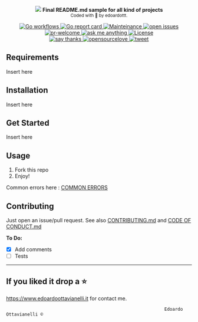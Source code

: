 
<p align="center">
  <!-- logo -->
  <img src="https://github.com/edoardottt/READMENATOR/blob/master/images/logo.png">
  <b>Final README.md sample for all kind of projects</b><br>
  <sub>
    Coded with 💙 by edoardottt.
  </sub>
</p>
<!-- badges -->
<p align="center">
  <!-- build -->
  <a href="#">
    <img src="https://github.com/edoardottt/gochanges/workflows/Go/badge.svg" alt="Go workflows" />
  </a>
  <!-- go report card -->
  <a href="https://goreportcard.com/report/github.com/edoardottt/gochanges">
    <img src="https://goreportcard.com/badge/github.com/edoardottt/gochanges" alt="Go report card" />
  </a>
    <!-- mainteinance -->
  <a href="https://edoardoottavianelli.it">
    <img src="https://img.shields.io/badge/Maintained%3F-yes-green.svg" alt="Mainteinance" />
  </a>
      <!-- open-issues -->
  <a href="https://edoardoottavianelli.it">
    <img src="https://img.shields.io/github/issues/Naereen/StrapDown.js.svg" alt="open issues" />
  </a>
  
  <br>
  
  <!-- pr-welcome -->
  <a href="https://edoardoottavianelli.it">
    <img src="https://img.shields.io/badge/PRs-welcome-brightgreen.svg?style=flat-square" alt="pr-welcome" />
  </a>
  <!-- ask-me-anything -->
  <a href="https://edoardoottavianelli.it">
    <img src="https://img.shields.io/badge/Ask%20me-anything-1abc9c.svg" alt="ask me anything" />
  </a>
  <!-- license AGPLv3.0 -->
  <a href="https://github.com/edoardottt/gochanges/blob/master/LICENSE">
    <img src="https://github.com/edoardottt/gochanges/blob/master/images/licenseBadge.svg" alt="License" />
  </a>

  <br>
  <!-- Say thanks -->
  <a href="https://saythanks.io/to/edoardott%40gmail.com">
    <img src="https://img.shields.io/badge/Say%20Thanks-!-1EAEDB.svg" alt="say thanks" />
  </a>
    <!-- Open-source-love -->
  <a href="https://edoardoottavianelli.it">
    <img src="https://badges.frapsoft.com/os/v2/open-source.png?v=103" alt="opensourcelove" />
  </a>
  <!-- Tweet -->
  <a href="https://twitter.com/intent/tweet?text=Try%20this%20amazing%20tool!%20Just%20love%20it!%20https%3A%2F%2Fgithub.com%2Fedoardottt%2Fgochanges">
    <img src="https://img.shields.io/twitter/url/http/shields.io.svg?style=social" alt="tweet" />
  </a>
</p>

Requirements
----------
Insert here

Installation
----------

Insert here

Get Started
----------

Insert  here


Usage
-------

1. Fork this repo
7. Enjoy!


Common errors here : [COMMON ERRORS](https://github.com/edoardottt/READMENATOR/blob/master/COMMON_ERRORS.md)

Contributing
-------

Just open an issue/pull request. See also [CONTRIBUTING.md](https://github.com/edoardottt/READMENATOR/blob/master/CONTRIBUTING.md) and [CODE OF CONDUCT.md](https://github.com/edoardottt/READMENATOR/blob/master/CODE_OF_CONDUCT.md)

**To Do:**

- [x] Add comments
- [ ] Tests

--------------------------
If you liked it drop a :star:
--------------------------

https://www.edoardoottavianelli.it for contact me.


  
                                                                Edoardo Ottavianelli ©
